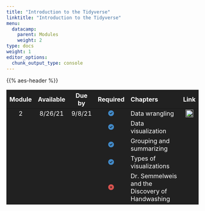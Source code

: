 ```yaml
---
title: "Introduction to the Tidyverse"
linktitle: "Introduction to the Tidyverse"
menu:
  datacamp:
    parent: Modules
    weight: 2
type: docs
weight: 1
editor_options: 
  chunk_output_type: console
---
```


<script src="/rmarkdown-libs/kePrint/kePrint.js"></script>

<link href="/rmarkdown-libs/lightable/lightable.css" rel="stylesheet" />

{{% aes-header %}}

<table class="table table-striped table-hover" style="width: auto !important; margin-left: auto; margin-right: auto;">
<thead>
<tr>
<th style="text-align:center;color: #ffffff !important;background-color: #212121 !important;vertical-align: middle !important;">
Module
</th>
<th style="text-align:center;color: #ffffff !important;background-color: #212121 !important;vertical-align: middle !important;">
Available
</th>
<th style="text-align:center;color: #ffffff !important;background-color: #212121 !important;vertical-align: middle !important;">
Due by
</th>
<th style="text-align:center;color: #ffffff !important;background-color: #212121 !important;vertical-align: middle !important;">
Required
</th>
<th style="text-align:left;color: #ffffff !important;background-color: #212121 !important;vertical-align: middle !important;">
Chapters
</th>
<th style="text-align:center;color: #ffffff !important;background-color: #212121 !important;vertical-align: middle !important;">
Link
</th>
</tr>
</thead>
<tbody>
<tr>
<td style="text-align:center;width: 5em; color: #ffffff !important;background-color: #212121 !important;vertical-align: middle !important;">
2
</td>
<td style="text-align:center;width: 10em; color: #ffffff !important;background-color: #212121 !important;vertical-align: middle !important;">
8/26/21
</td>
<td style="text-align:center;width: 10em; color: #ffffff !important;background-color: #212121 !important;vertical-align: middle !important;">
9/8/21
</td>
<td style="text-align:center;width: 10em; color: #ffffff !important;background-color: #212121 !important;vertical-align: middle !important;">
<svg aria-hidden="true" role="img" viewbox="0 0 512 512" style="height:15px;width:15px;vertical-align:-0.125em;margin-left:auto;margin-right:auto;font-size:inherit;fill:#428bca;overflow:visible;position:relative;">
<path d="M0 256C0 114.6 114.6 0 256 0C397.4 0 512 114.6 512 256C512 397.4 397.4 512 256 512C114.6 512 0 397.4 0 256zM371.8 211.8C382.7 200.9 382.7 183.1 371.8 172.2C360.9 161.3 343.1 161.3 332.2 172.2L224 280.4L179.8 236.2C168.9 225.3 151.1 225.3 140.2 236.2C129.3 247.1 129.3 264.9 140.2 275.8L204.2 339.8C215.1 350.7 232.9 350.7 243.8 339.8L371.8 211.8z"></path>
</svg>
</td>
<td style="text-align:left;width: 10em; color: #ffffff !important;background-color: #212121 !important;vertical-align: middle !important;">
Data wrangling
</td>
<td style="text-align:center;color: #ffffff !important;background-color: #212121 !important;vertical-align: middle !important;">
<a href="https://www.datacamp.com">
<img alt="Data Camp Logo" src="/logos/dc-ico.png" width="20px">
</a>
</td>
</tr>
<tr>
<td style="text-align:center;width: 5em; color: #ffffff !important;background-color: #212121 !important;vertical-align: middle !important;">
</td>
<td style="text-align:center;width: 10em; color: #ffffff !important;background-color: #212121 !important;vertical-align: middle !important;">
</td>
<td style="text-align:center;width: 10em; color: #ffffff !important;background-color: #212121 !important;vertical-align: middle !important;">
</td>
<td style="text-align:center;width: 10em; color: #ffffff !important;background-color: #212121 !important;vertical-align: middle !important;">
<svg aria-hidden="true" role="img" viewbox="0 0 512 512" style="height:15px;width:15px;vertical-align:-0.125em;margin-left:auto;margin-right:auto;font-size:inherit;fill:#428bca;overflow:visible;position:relative;">
<path d="M0 256C0 114.6 114.6 0 256 0C397.4 0 512 114.6 512 256C512 397.4 397.4 512 256 512C114.6 512 0 397.4 0 256zM371.8 211.8C382.7 200.9 382.7 183.1 371.8 172.2C360.9 161.3 343.1 161.3 332.2 172.2L224 280.4L179.8 236.2C168.9 225.3 151.1 225.3 140.2 236.2C129.3 247.1 129.3 264.9 140.2 275.8L204.2 339.8C215.1 350.7 232.9 350.7 243.8 339.8L371.8 211.8z"></path>
</svg>
</td>
<td style="text-align:left;width: 10em; color: #ffffff !important;background-color: #212121 !important;vertical-align: middle !important;">
Data visualization
</td>
<td style="text-align:center;color: #ffffff !important;background-color: #212121 !important;vertical-align: middle !important;">
</td>
</tr>
<tr>
<td style="text-align:center;width: 5em; color: #ffffff !important;background-color: #212121 !important;vertical-align: middle !important;">
</td>
<td style="text-align:center;width: 10em; color: #ffffff !important;background-color: #212121 !important;vertical-align: middle !important;">
</td>
<td style="text-align:center;width: 10em; color: #ffffff !important;background-color: #212121 !important;vertical-align: middle !important;">
</td>
<td style="text-align:center;width: 10em; color: #ffffff !important;background-color: #212121 !important;vertical-align: middle !important;">
<svg aria-hidden="true" role="img" viewbox="0 0 512 512" style="height:15px;width:15px;vertical-align:-0.125em;margin-left:auto;margin-right:auto;font-size:inherit;fill:#428bca;overflow:visible;position:relative;">
<path d="M0 256C0 114.6 114.6 0 256 0C397.4 0 512 114.6 512 256C512 397.4 397.4 512 256 512C114.6 512 0 397.4 0 256zM371.8 211.8C382.7 200.9 382.7 183.1 371.8 172.2C360.9 161.3 343.1 161.3 332.2 172.2L224 280.4L179.8 236.2C168.9 225.3 151.1 225.3 140.2 236.2C129.3 247.1 129.3 264.9 140.2 275.8L204.2 339.8C215.1 350.7 232.9 350.7 243.8 339.8L371.8 211.8z"></path>
</svg>
</td>
<td style="text-align:left;width: 10em; color: #ffffff !important;background-color: #212121 !important;vertical-align: middle !important;">
Grouping and summarizing
</td>
<td style="text-align:center;color: #ffffff !important;background-color: #212121 !important;vertical-align: middle !important;">
</td>
</tr>
<tr>
<td style="text-align:center;width: 5em; color: #ffffff !important;background-color: #212121 !important;vertical-align: middle !important;">
</td>
<td style="text-align:center;width: 10em; color: #ffffff !important;background-color: #212121 !important;vertical-align: middle !important;">
</td>
<td style="text-align:center;width: 10em; color: #ffffff !important;background-color: #212121 !important;vertical-align: middle !important;">
</td>
<td style="text-align:center;width: 10em; color: #ffffff !important;background-color: #212121 !important;vertical-align: middle !important;">
<svg aria-hidden="true" role="img" viewbox="0 0 512 512" style="height:15px;width:15px;vertical-align:-0.125em;margin-left:auto;margin-right:auto;font-size:inherit;fill:#428bca;overflow:visible;position:relative;">
<path d="M0 256C0 114.6 114.6 0 256 0C397.4 0 512 114.6 512 256C512 397.4 397.4 512 256 512C114.6 512 0 397.4 0 256zM371.8 211.8C382.7 200.9 382.7 183.1 371.8 172.2C360.9 161.3 343.1 161.3 332.2 172.2L224 280.4L179.8 236.2C168.9 225.3 151.1 225.3 140.2 236.2C129.3 247.1 129.3 264.9 140.2 275.8L204.2 339.8C215.1 350.7 232.9 350.7 243.8 339.8L371.8 211.8z"></path>
</svg>
</td>
<td style="text-align:left;width: 10em; color: #ffffff !important;background-color: #212121 !important;vertical-align: middle !important;">
Types of visualizations
</td>
<td style="text-align:center;color: #ffffff !important;background-color: #212121 !important;vertical-align: middle !important;">
</td>
</tr>
<tr>
<td style="text-align:center;width: 5em; color: #ffffff !important;background-color: #212121 !important;vertical-align: middle !important;">
</td>
<td style="text-align:center;width: 10em; color: #ffffff !important;background-color: #212121 !important;vertical-align: middle !important;">
</td>
<td style="text-align:center;width: 10em; color: #ffffff !important;background-color: #212121 !important;vertical-align: middle !important;">
</td>
<td style="text-align:center;width: 10em; color: #ffffff !important;background-color: #212121 !important;vertical-align: middle !important;">
<svg aria-hidden="true" role="img" viewbox="0 0 512 512" style="height:15px;width:15px;vertical-align:-0.125em;margin-left:auto;margin-right:auto;font-size:inherit;fill:#d9534f;overflow:visible;position:relative;">
<path d="M0 256C0 114.6 114.6 0 256 0C397.4 0 512 114.6 512 256C512 397.4 397.4 512 256 512C114.6 512 0 397.4 0 256zM175 208.1L222.1 255.1L175 303C165.7 312.4 165.7 327.6 175 336.1C184.4 346.3 199.6 346.3 208.1 336.1L255.1 289.9L303 336.1C312.4 346.3 327.6 346.3 336.1 336.1C346.3 327.6 346.3 312.4 336.1 303L289.9 255.1L336.1 208.1C346.3 199.6 346.3 184.4 336.1 175C327.6 165.7 312.4 165.7 303 175L255.1 222.1L208.1 175C199.6 165.7 184.4 165.7 175 175C165.7 184.4 165.7 199.6 175 208.1V208.1z"></path>
</svg>
</td>
<td style="text-align:left;width: 10em; color: #ffffff !important;background-color: #212121 !important;vertical-align: middle !important;">
Dr. Semmelweis and the Discovery of Handwashing
</td>
<td style="text-align:center;color: #ffffff !important;background-color: #212121 !important;vertical-align: middle !important;">
</td>
</tr>
</tbody>
</table>
